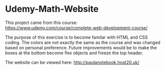 # Udemy-Math-Website
This project came from this course: https://www.udemy.com/course/complete-web-development-course/

The purpose of this exercise is to become familar with HTML and CSS coding. The colors are not exactly the same as the course and was changed based on
personal preference. Future improvements would be to make the boxes at the bottom become flex objects and freeze the top header.

The website can be viewed here: http://paulanotebook.host20.uk/
